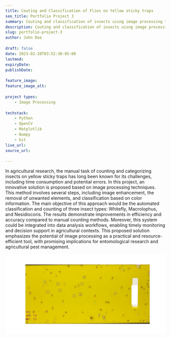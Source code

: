 ```yaml
---
title: Couting and Classification of Flies on Yellow sticky traps
seo_title: Portfolio Project 3
summary: Couting and classification of insects uisng image processing techniques.
description: Couting and classification of insects uisng image processing techniques.
slug: portfolio-project-3
author: John Doe

draft: false
date: 2023-02-20T03:52:30-05:00
lastmod: 
expiryDate: 
publishDate: 

feature_image: 
feature_image_alt: 

project types: 
    - Image Processing

techstack:
    - Python
    - OpenCV
    - Matplotlib
    - Numpy
    - Git
live_url: 
source_url:

---
```


In agricultural research, the manual task of counting and categorizing insects on yellow
sticky traps has long been known for its challenges, including time consumption and
potential errors. In this project, an innovative solution is proposed based on image
processing techniques. This method involves several steps, including image enhancement,
the removal of unwanted elements, and classification based on color information. The
main objective of this approach would be the automated classification and counting of
three insect types: Whitefly, Macrolophus, and Nesidiocoris. The results demonstrate
improvements in efficiency and accuracy compared to manual counting methods.
Moreover, this system could be integrated into data analysis workflows, enabling timely
monitoring and decision support in agricultural contexts. This proposed solution
emphasizes the potential of image processing as a practical and resource-efficient tool,
with promising implications for entomological research and agricultural pest management.

![Yellow Fly Trap](yft_output_sample_3.png)